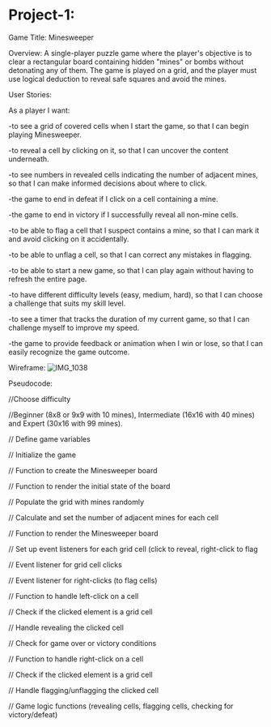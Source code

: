 # Project-1:
Game Title: Minesweeper

Overview:
A single-player puzzle game where the player's objective is to clear a rectangular board 
containing hidden "mines" or bombs without detonating any of them. The game is played on a grid, and the player must 
use logical deduction to reveal safe squares and avoid the mines.

User Stories:

As a player I want:

-to see a grid of covered cells when I start the game, so that I can begin playing Minesweeper.

-to reveal a cell by clicking on it, so that I can uncover the content underneath.

-to see numbers in revealed cells indicating the number of adjacent mines, so that I can make informed decisions about where to click.

-the game to end in defeat if I click on a cell containing a mine.

-the game to end in victory if I successfully reveal all non-mine cells.

-to be able to flag a cell that I suspect contains a mine, so that I can mark it and avoid clicking on it accidentally.

-to be able to unflag a cell, so that I can correct any mistakes in flagging.

-to be able to start a new game, so that I can play again without having to refresh the entire page.

-to have different difficulty levels (easy, medium, hard), so that I can choose a challenge that suits my skill level.

-to see a timer that tracks the duration of my current game, so that I can challenge myself to improve my speed.

-the game to provide feedback or animation when I win or lose, so that I can easily recognize the game outcome.

Wireframe:
![IMG_1038](https://github.com/Jbuckley3/Project-1/assets/121533653/3e419acb-c3ec-499f-8c3e-b3b032f7cb0a)

Pseudocode:

//Choose difficulty

//Beginner (8x8 or 9x9 with 10 mines), Intermediate (16x16 with 40 mines) and Expert (30x16 with 99 mines).

// Define game variables

// Initialize the game

// Function to create the Minesweeper board

// Function to render the initial state of the board

// Populate the grid with mines randomly

// Calculate and set the number of adjacent mines for each cell


// Function to render the Minesweeper board

// Set up event listeners for each grid cell (click to reveal, right-click to flag

// Event listener for grid cell clicks

// Event listener for right-clicks (to flag cells)

// Function to handle left-click on a cell

  // Check if the clicked element is a grid cell
    
  // Handle revealing the clicked cell
    
  // Check for game over or victory conditions

// Function to handle right-click on a cell

  // Check if the clicked element is a grid cell
    
  // Handle flagging/unflagging the clicked cell
   

// Game logic functions (revealing cells, flagging cells, checking for victory/defeat)

